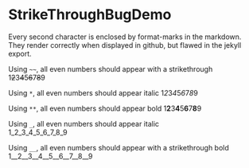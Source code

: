 # StrikeThroughBugDemo

Every second character is enclosed by format-marks in the markdown. They render correctly when displayed in github, but flawed in the jekyll export.

Using `~~`, all even numbers should appear with a strikethrough  
1~~2~~3~~4~~5~~6~~7~~8~~9

Using `*`, all even numbers should appear italic
1*2*3*4*5*6*7*8*9

Using `**`, all even numbers should appear bold
1**2**3**4**5**6**7**8**9

Using `_`, all even numbers should appear italic  
1_2_3_4_5_6_7_8_9

Using `__`, all even numbers should appear with a strikethrough bold  
1__2__3__4__5__6__7__8__9
